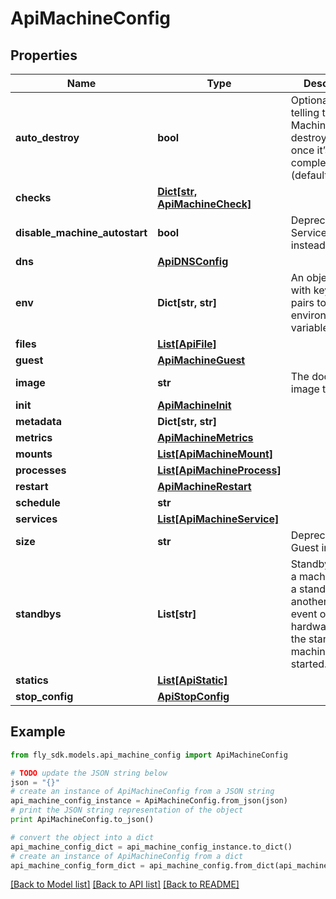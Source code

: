 # ApiMachineConfig


## Properties

Name | Type | Description | Notes
------------ | ------------- | ------------- | -------------
**auto_destroy** | **bool** | Optional boolean telling the Machine to destroy itself once it’s complete (default false) | [optional] 
**checks** | [**Dict[str, ApiMachineCheck]**](ApiMachineCheck.md) |  | [optional] 
**disable_machine_autostart** | **bool** | Deprecated: use Service.Autostart instead | [optional] 
**dns** | [**ApiDNSConfig**](ApiDNSConfig.md) |  | [optional] 
**env** | **Dict[str, str]** | An object filled with key/value pairs to be set as environment variables | [optional] 
**files** | [**List[ApiFile]**](ApiFile.md) |  | [optional] 
**guest** | [**ApiMachineGuest**](ApiMachineGuest.md) |  | [optional] 
**image** | **str** | The docker image to run | [optional] 
**init** | [**ApiMachineInit**](ApiMachineInit.md) |  | [optional] 
**metadata** | **Dict[str, str]** |  | [optional] 
**metrics** | [**ApiMachineMetrics**](ApiMachineMetrics.md) |  | [optional] 
**mounts** | [**List[ApiMachineMount]**](ApiMachineMount.md) |  | [optional] 
**processes** | [**List[ApiMachineProcess]**](ApiMachineProcess.md) |  | [optional] 
**restart** | [**ApiMachineRestart**](ApiMachineRestart.md) |  | [optional] 
**schedule** | **str** |  | [optional] 
**services** | [**List[ApiMachineService]**](ApiMachineService.md) |  | [optional] 
**size** | **str** | Deprecated: use Guest instead | [optional] 
**standbys** | **List[str]** | Standbys enable a machine to be a standby for another. In the event of a hardware failure, the standby machine will be started. | [optional] 
**statics** | [**List[ApiStatic]**](ApiStatic.md) |  | [optional] 
**stop_config** | [**ApiStopConfig**](ApiStopConfig.md) |  | [optional] 

## Example

```python
from fly_sdk.models.api_machine_config import ApiMachineConfig

# TODO update the JSON string below
json = "{}"
# create an instance of ApiMachineConfig from a JSON string
api_machine_config_instance = ApiMachineConfig.from_json(json)
# print the JSON string representation of the object
print ApiMachineConfig.to_json()

# convert the object into a dict
api_machine_config_dict = api_machine_config_instance.to_dict()
# create an instance of ApiMachineConfig from a dict
api_machine_config_form_dict = api_machine_config.from_dict(api_machine_config_dict)
```
[[Back to Model list]](../README.md#documentation-for-models) [[Back to API list]](../README.md#documentation-for-api-endpoints) [[Back to README]](../README.md)


